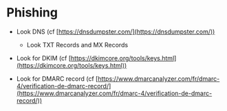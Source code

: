# Phishing
- Look DNS (cf [https://dnsdumpster.com/](https://dnsdumpster.com/))

	- Look TXT Records and MX Records
- Look for DKIM (cf [https://dkimcore.org/tools/keys.html](https://dkimcore.org/tools/keys.html))
- Look for DMARC record (cf [https://www.dmarcanalyzer.com/fr/dmarc-4/verification-de-dmarc-record/](https://www.dmarcanalyzer.com/fr/dmarc-4/verification-de-dmarc-record/))
